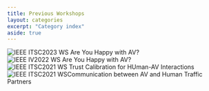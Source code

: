 ```yaml
---
title: Previous Workshops
layout: categories
excerpt: "Category index"
aside: true
---
```


![IEEE ITSC2023 WS Are You Happy with AV?](https://sites.google.com/view/are-you-happy-with-av-2023)
![IEEE IV2022 WS Are You Happy with AV?](https://sites.google.com/view/are-you-happy-with-av/)
![IEEE ITSC2021 WS Trust Calibration for HUman-AV Interactions](https://sites.google.com/view/human-av-trust-calibration/welcome)
![IEEE ITSC2021 WSCommunication between AV and Human Traffic Partners](https://sites.google.com/view/av-htp-communication)

